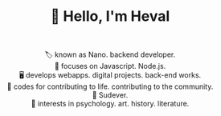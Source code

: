 <!--### Hi there 👋-->

<h1 align='center'>👋 Hello, I'm Heval</h1><br>
<p align='center'>
🏷 known as Nano. backend developer.<br>
🧠 focuses on Javascript. Node.js.<br>
🖥 develops webapps. digital projects. back-end works.<br>
💪 codes for contributing to life. contributing to the community.<br>
💙 Sudever. <br>
🧩 interests in psychology. art. history. literature.<br>


<!--Hi I'm Momen a backend developer-->

<!-- I'm an enthusiastic Software Engineer, who spend most of his time programming in JavaScript and Node.js. I'm constantly forward the enrichment of my knowledge and the exploration of new technologies. Moreover, I truly believe in the Open Source philosophy and I will always be passionate about technology.
-->

<!--
**MomenNano/MomenNano** is a ✨ _special_ ✨ repository because its `README.md` (this file) appears on your GitHub profile.

Here are some ideas to get you started:

- 🔭 I’m currently working on ...
- 🌱 I’m currently learning ...
- 👯 I’m looking to collaborate on ...
- 🤔 I’m looking for help with ...
- 💬 Ask me about ...
- 📫 How to reach me: ...
- 😄 Pronouns: ...
- ⚡ Fun fact: ...
-->
